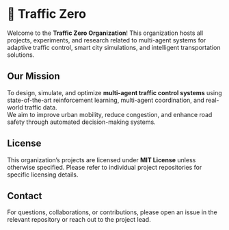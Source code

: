 # 🚦 Traffic Zero

Welcome to the **Traffic Zero Organization**! This organization hosts all projects, experiments, and research related to multi-agent systems for adaptive traffic control, smart city simulations, and intelligent transportation solutions.

## Our Mission
To design, simulate, and optimize **multi-agent traffic control systems** using state-of-the-art reinforcement learning, multi-agent coordination, and real-world traffic data.  
We aim to improve urban mobility, reduce congestion, and enhance road safety through automated decision-making systems.

## License
This organization’s projects are licensed under **MIT License** unless otherwise specified.
Please refer to individual project repositories for specific licensing details.

## Contact
For questions, collaborations, or contributions, please open an issue in the relevant repository or reach out to the project lead.
